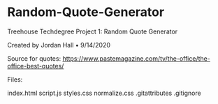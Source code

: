 # Random-Quote-Generator
 Treehouse Techdegree Project 1: Random Quote Generator

Created by Jordan Hall • 9/14/2020

Source for quotes: https://www.pastemagazine.com/tv/the-office/the-office-best-quotes/

Files: 

index.html
script.js
styles.css
normalize.css
.gitattributes
.gitignore